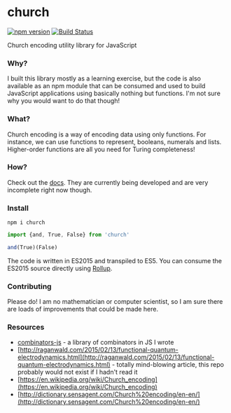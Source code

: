 # church

[![npm version](https://badge.fury.io/js/church.svg)](https://badge.fury.io/js/church)
[![Build Status](https://travis-ci.org/benji6/church.svg?branch=master)](https://travis-ci.org/benji6/church)

Church encoding utility library for JavaScript

### Why?

I built this library mostly as a learning exercise, but the code is also available as an npm module that can be consumed and used to build JavaScript applications using basically nothing but functions. I'm not sure why you would want to do that though!

### What?

Church encoding is a way of encoding data using only functions. For instance, we can use functions to represent, booleans, numerals and lists. Higher-order functions are all you need for Turing completeness!

### How?

Check out the [docs](http://benji6.github.io/church/docs/). They are currently being developed and are very incomplete right now though.

### Install

`npm i church`

```javascript
import {and, True, False} from 'church'

and(True)(False)
```

The code is written in ES2015 and transpiled to ES5. You can consume the ES2015 source directly using [Rollup](https://github.com/rollup/rollup).

### Contributing

Please do! I am no mathematician or computer scientist, so I am sure there are loads of improvements that could be made here.

### Resources

- [combinators-js](https://github.com/benji6/combinators-js) - a library of combinators in JS I wrote
- [http://raganwald.com/2015/02/13/functional-quantum-electrodynamics.html](http://raganwald.com/2015/02/13/functional-quantum-electrodynamics.html) - totally mind-blowing article, this repo probably would not exist if I hadn't read it
- [https://en.wikipedia.org/wiki/Church_encoding](https://en.wikipedia.org/wiki/Church_encoding)
- [http://dictionary.sensagent.com/Church%20encoding/en-en/](http://dictionary.sensagent.com/Church%20encoding/en-en/)
